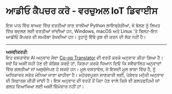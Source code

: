 <!--
CO_OP_TRANSLATOR_METADATA:
{
  "original_hash": "e4f2925acb211765889c3b51b9116ceb",
  "translation_date": "2025-08-27T14:24:19+00:00",
  "source_file": "6-consumer/lessons/1-speech-recognition/virtual-device-audio.md",
  "language_code": "pa"
}
-->
# ਆਡੀਓ ਕੈਪਚਰ ਕਰੋ - ਵਰਚੁਅਲ IoT ਡਿਵਾਈਸ

ਇਸ ਪਾਠ ਵਿੱਚ ਬਾਅਦ ਵਿੱਚ ਵਰਤੀਆਂ ਜਾਣ ਵਾਲੀਆਂ Python ਲਾਇਬ੍ਰੇਰੀਆਂ, ਜੋ ਬੋਲਣ ਨੂੰ ਲਿਖਤ ਵਿੱਚ ਬਦਲਣ ਲਈ ਵਰਤੀਆਂ ਜਾਂਦੀਆਂ ਹਨ, Windows, macOS ਅਤੇ Linux 'ਤੇ ਬਿਲਟ-ਇਨ ਆਡੀਓ ਕੈਪਚਰ ਦੀ ਸਮਰੱਥਾ ਰੱਖਦੀਆਂ ਹਨ। ਤੁਹਾਨੂੰ ਇੱਥੇ ਕੁਝ ਵੀ ਕਰਨ ਦੀ ਲੋੜ ਨਹੀਂ ਹੈ।

---

**ਅਸਵੀਕਰਤੀ**:  
ਇਹ ਦਸਤਾਵੇਜ਼ AI ਅਨੁਵਾਦ ਸੇਵਾ [Co-op Translator](https://github.com/Azure/co-op-translator) ਦੀ ਵਰਤੋਂ ਕਰਕੇ ਅਨੁਵਾਦ ਕੀਤਾ ਗਿਆ ਹੈ। ਜਦੋਂ ਕਿ ਅਸੀਂ ਸਹੀ ਹੋਣ ਦੀ ਕੋਸ਼ਿਸ਼ ਕਰਦੇ ਹਾਂ, ਕਿਰਪਾ ਕਰਕੇ ਧਿਆਨ ਦਿਓ ਕਿ ਸਵੈਚਾਲਿਤ ਅਨੁਵਾਦਾਂ ਵਿੱਚ ਗਲਤੀਆਂ ਜਾਂ ਅਸੁਚੱਜੇਪਣ ਹੋ ਸਕਦੇ ਹਨ। ਮੂਲ ਦਸਤਾਵੇਜ਼, ਜੋ ਇਸਦੀ ਮੂਲ ਭਾਸ਼ਾ ਵਿੱਚ ਹੈ, ਨੂੰ ਅਧਿਕਾਰਤ ਸਰੋਤ ਮੰਨਿਆ ਜਾਣਾ ਚਾਹੀਦਾ ਹੈ। ਮਹੱਤਵਪੂਰਨ ਜਾਣਕਾਰੀ ਲਈ, ਪੇਸ਼ੇਵਰ ਮਨੁੱਖੀ ਅਨੁਵਾਦ ਦੀ ਸਿਫਾਰਸ਼ ਕੀਤੀ ਜਾਂਦੀ ਹੈ। ਇਸ ਅਨੁਵਾਦ ਦੀ ਵਰਤੋਂ ਤੋਂ ਪੈਦਾ ਹੋਣ ਵਾਲੇ ਕਿਸੇ ਵੀ ਗਲਤਫਹਿਮੀ ਜਾਂ ਗਲਤ ਵਿਆਖਿਆ ਲਈ ਅਸੀਂ ਜ਼ਿੰਮੇਵਾਰ ਨਹੀਂ ਹਾਂ।